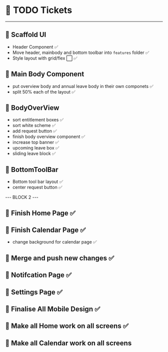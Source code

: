 # 📌 TODO Tickets

---

## 🚧 Scaffold UI

- Header Component ✅
- Move header, mainbody and bottom toolbar into `features` folder ✅
- Style layout with grid/flex ⬜ ✅

## 🧩 Main Body Component

- put overview body and annual leave body in their own componets ✅
- split 50% each of the layout ✅

## 🧩 BodyOverView

- sort entitlement boxes ✅
- sort white scheme ✅
- add request button ✅
- finish body overview component ✅
- increase top banner ✅
- upcoming leave box ✅
- sliding leave block ✅

## 🧩 BottomToolBar

- Bottom tool bar layout ✅
- center request button ✅

--- BLOCK 2 ---

## 🧩 Finish Home Page ✅

## 🧩 Finish Calendar Page ✅

- change background for calendar page ✅

## 🧩 Merge and push new changes ✅

## 🧩 Notifcation Page ✅

## 🧩 Settings Page ✅

## 🧩 Finalise All Mobile Design ✅

## 🧩 Make all Home work on all screens ✅

## 🧩 Make all Calendar work on all screens
